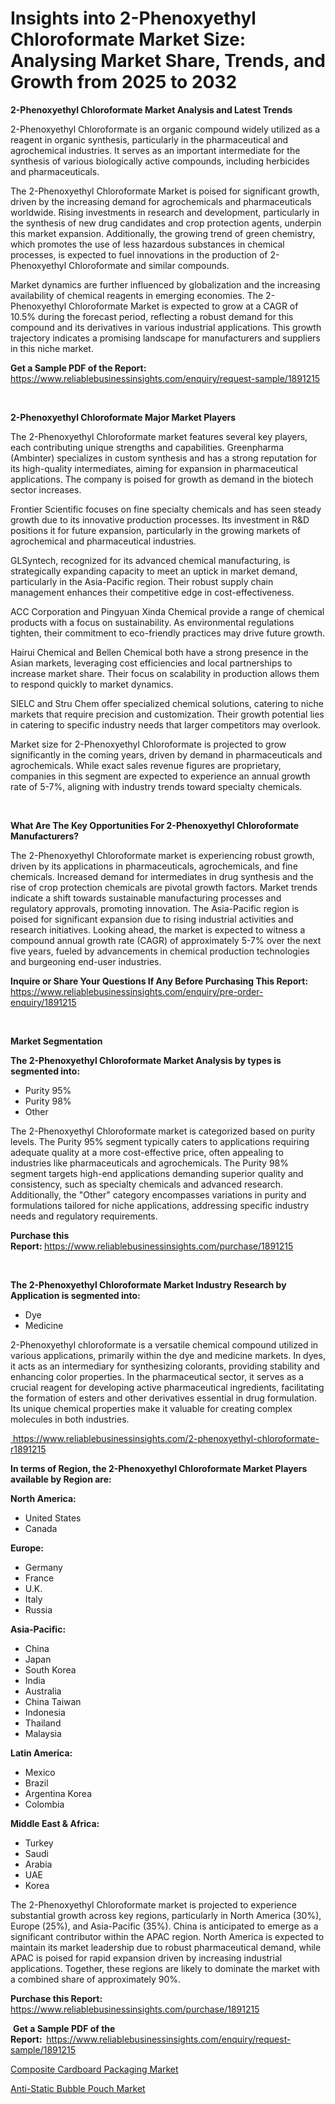 <p><h1>Insights into 2-Phenoxyethyl Chloroformate Market Size: Analysing Market Share, Trends, and Growth from 2025 to 2032</h1></p><p><strong>2-Phenoxyethyl Chloroformate Market Analysis and Latest Trends</strong></p>
<p><p>2-Phenoxyethyl Chloroformate is an organic compound widely utilized as a reagent in organic synthesis, particularly in the pharmaceutical and agrochemical industries. It serves as an important intermediate for the synthesis of various biologically active compounds, including herbicides and pharmaceuticals.</p><p>The 2-Phenoxyethyl Chloroformate Market is poised for significant growth, driven by the increasing demand for agrochemicals and pharmaceuticals worldwide. Rising investments in research and development, particularly in the synthesis of new drug candidates and crop protection agents, underpin this market expansion. Additionally, the growing trend of green chemistry, which promotes the use of less hazardous substances in chemical processes, is expected to fuel innovations in the production of 2-Phenoxyethyl Chloroformate and similar compounds.</p><p>Market dynamics are further influenced by globalization and the increasing availability of chemical reagents in emerging economies. The 2-Phenoxyethyl Chloroformate Market is expected to grow at a CAGR of 10.5% during the forecast period, reflecting a robust demand for this compound and its derivatives in various industrial applications. This growth trajectory indicates a promising landscape for manufacturers and suppliers in this niche market.</p></p>
<p><strong>Get a Sample PDF of the Report:&nbsp;</strong> <a href="https://www.reliablebusinessinsights.com/enquiry/request-sample/1891215?utm_campaign=60&utm_medium=2&utm_source=Github&utm_content=ia&utm_term=14012025&utm_id=2-phenoxyethyl-chloroformate">https://www.reliablebusinessinsights.com/enquiry/request-sample/1891215</a></p>
<p>&nbsp;</p>
<p><strong>2-Phenoxyethyl Chloroformate Major Market Players</strong></p>
<p><p>The 2-Phenoxyethyl Chloroformate market features several key players, each contributing unique strengths and capabilities. Greenpharma (Ambinter) specializes in custom synthesis and has a strong reputation for its high-quality intermediates, aiming for expansion in pharmaceutical applications. The company is poised for growth as demand in the biotech sector increases.</p><p>Frontier Scientific focuses on fine specialty chemicals and has seen steady growth due to its innovative production processes. Its investment in R&D positions it for future expansion, particularly in the growing markets of agrochemical and pharmaceutical industries.</p><p>GLSyntech, recognized for its advanced chemical manufacturing, is strategically expanding capacity to meet an uptick in market demand, particularly in the Asia-Pacific region. Their robust supply chain management enhances their competitive edge in cost-effectiveness.</p><p>ACC Corporation and Pingyuan Xinda Chemical provide a range of chemical products with a focus on sustainability. As environmental regulations tighten, their commitment to eco-friendly practices may drive future growth.</p><p>Hairui Chemical and Bellen Chemical both have a strong presence in the Asian markets, leveraging cost efficiencies and local partnerships to increase market share. Their focus on scalability in production allows them to respond quickly to market dynamics.</p><p>SIELC and Stru Chem offer specialized chemical solutions, catering to niche markets that require precision and customization. Their growth potential lies in catering to specific industry needs that larger competitors may overlook.</p><p>Market size for 2-Phenoxyethyl Chloroformate is projected to grow significantly in the coming years, driven by demand in pharmaceuticals and agrochemicals. While exact sales revenue figures are proprietary, companies in this segment are expected to experience an annual growth rate of 5-7%, aligning with industry trends toward specialty chemicals.</p></p>
<p>&nbsp;</p>
<p><strong>What Are The Key Opportunities For 2-Phenoxyethyl Chloroformate Manufacturers?</strong></p>
<p><p>The 2-Phenoxyethyl Chloroformate market is experiencing robust growth, driven by its applications in pharmaceuticals, agrochemicals, and fine chemicals. Increased demand for intermediates in drug synthesis and the rise of crop protection chemicals are pivotal growth factors. Market trends indicate a shift towards sustainable manufacturing processes and regulatory approvals, promoting innovation. The Asia-Pacific region is poised for significant expansion due to rising industrial activities and research initiatives. Looking ahead, the market is expected to witness a compound annual growth rate (CAGR) of approximately 5-7% over the next five years, fueled by advancements in chemical production technologies and burgeoning end-user industries.</p></p>
<p><strong>Inquire or Share Your Questions If Any Before Purchasing This Report:</strong> <a href="https://www.reliablebusinessinsights.com/enquiry/pre-order-enquiry/1891215?utm_campaign=60&utm_medium=2&utm_source=Github&utm_content=ia&utm_term=14012025&utm_id=2-phenoxyethyl-chloroformate">https://www.reliablebusinessinsights.com/enquiry/pre-order-enquiry/1891215</a></p>
<p>&nbsp;</p>
<p><strong>Market Segmentation</strong></p>
<p><strong>The 2-Phenoxyethyl Chloroformate Market Analysis by types is segmented into:</strong></p>
<p><ul><li>Purity 95%</li><li>Purity 98%</li><li>Other</li></ul></p>
<p><p>The 2-Phenoxyethyl Chloroformate market is categorized based on purity levels. The Purity 95% segment typically caters to applications requiring adequate quality at a more cost-effective price, often appealing to industries like pharmaceuticals and agrochemicals. The Purity 98% segment targets high-end applications demanding superior quality and consistency, such as specialty chemicals and advanced research. Additionally, the "Other" category encompasses variations in purity and formulations tailored for niche applications, addressing specific industry needs and regulatory requirements.</p></p>
<p><strong>Purchase this Report:&nbsp;</strong><a href="https://www.reliablebusinessinsights.com/purchase/1891215?utm_campaign=60&utm_medium=2&utm_source=Github&utm_content=ia&utm_term=14012025&utm_id=2-phenoxyethyl-chloroformate">https://www.reliablebusinessinsights.com/purchase/1891215</a></p>
<p>&nbsp;</p>
<p><strong>The 2-Phenoxyethyl Chloroformate Market Industry Research by Application is segmented into:</strong></p>
<p><ul><li>Dye</li><li>Medicine</li></ul></p>
<p><p>2-Phenoxyethyl chloroformate is a versatile chemical compound utilized in various applications, primarily within the dye and medicine markets. In dyes, it acts as an intermediary for synthesizing colorants, providing stability and enhancing color properties. In the pharmaceutical sector, it serves as a crucial reagent for developing active pharmaceutical ingredients, facilitating the formation of esters and other derivatives essential in drug formulation. Its unique chemical properties make it valuable for creating complex molecules in both industries.</p></p>
<p><a href="https://www.reliablebusinessinsights.com/2-phenoxyethyl-chloroformate-r1891215?utm_campaign=60&utm_medium=2&utm_source=Github&utm_content=ia&utm_term=14012025&utm_id=2-phenoxyethyl-chloroformate">&nbsp;https://www.reliablebusinessinsights.com/2-phenoxyethyl-chloroformate-r1891215</a></p>
<p><strong>In terms of Region, the 2-Phenoxyethyl Chloroformate Market Players available by Region are:</strong></p>
<p>
    <p> <strong> North America: </strong>
        <ul>
            <li>United States</li>
            <li>Canada</li>
        </ul>
        </p> 
    <p> <strong> Europe: </strong>
        <ul>
            <li>Germany</li>
            <li>France</li>
            <li>U.K.</li>
            <li>Italy</li>
            <li>Russia</li>
        </ul>
        </p> 
    <p> <strong> Asia-Pacific: </strong>
        <ul>
            <li>China</li>
            <li>Japan</li>
            <li>South Korea</li>
            <li>India</li>
            <li>Australia</li>
            <li>China Taiwan</li>
            <li>Indonesia</li>
            <li>Thailand</li>
            <li>Malaysia</li>
        </ul>
        </p> 
    <p> <strong> Latin America: </strong>
        <ul>
            <li>Mexico</li>
            <li>Brazil</li>
            <li>Argentina Korea</li>
            <li>Colombia</li>
        </ul>
        </p> 
    <p> <strong> Middle East & Africa: </strong>
        <ul>
            <li>Turkey</li>
            <li>Saudi</li>
            <li>Arabia</li>
            <li>UAE</li>
            <li>Korea</li>
        </ul>
    </p>
    </p>
<p><p>The 2-Phenoxyethyl Chloroformate market is projected to experience substantial growth across key regions, particularly in North America (30%), Europe (25%), and Asia-Pacific (35%). China is anticipated to emerge as a significant contributor within the APAC region. North America is expected to maintain its market leadership due to robust pharmaceutical demand, while APAC is poised for rapid expansion driven by increasing industrial applications. Together, these regions are likely to dominate the market with a combined share of approximately 90%.</p></p>
<p><strong>Purchase this Report: </strong><a href="https://www.reliablebusinessinsights.com/purchase/1891215?utm_campaign=60&utm_medium=2&utm_source=Github&utm_content=ia&utm_term=14012025&utm_id=2-phenoxyethyl-chloroformate">https://www.reliablebusinessinsights.com/purchase/1891215</a></p>
<p>&nbsp;<strong>Get a Sample PDF of the Report:&nbsp;&nbsp;</strong><a href="https://www.reliablebusinessinsights.com/enquiry/request-sample/1891215?utm_campaign=60&utm_medium=2&utm_source=Github&utm_content=ia&utm_term=14012025&utm_id=2-phenoxyethyl-chloroformate">https://www.reliablebusinessinsights.com/enquiry/request-sample/1891215</a></p>
<p><strong></strong></p>
<p><p><a href="https://github.com/chaturberville8181/Market-Research-Report-List-1/blob/main/composite-cardboard-packaging-market.md?utm_campaign=60&utm_medium=2&utm_source=Github&utm_content=ia&utm_term=14012025&utm_id=2-phenoxyethyl-chloroformate">Composite Cardboard Packaging Market</a></p><p><a href="https://github.com/carendesrochers299/Market-Research-Report-List-1/blob/main/anti-static-bubble-pouch-market.md?utm_campaign=60&utm_medium=2&utm_source=Github&utm_content=ia&utm_term=14012025&utm_id=2-phenoxyethyl-chloroformate">Anti-Static Bubble Pouch Market</a></p></p>